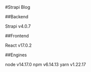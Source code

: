 #Strapi Blog

##Backend 

Strapi v4.0.7

##Frontend

React v17.0.2

##Engines

node v14.17.0
npm v6.14.13
yarn v1.22.17